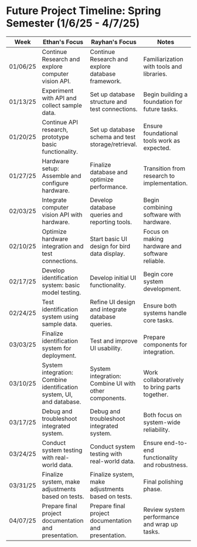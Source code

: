 # Future Project Timeline: Spring Semester (1/6/25 - 4/7/25)

| Week       | Ethan's Focus                              | Rayhan's Focus                             | Notes                                         |
|------------|--------------------------------------------|--------------------------------------------|-----------------------------------------------|
| 01/06/25   | Continue Research and explore computer vision API.  | Continue Research and explore database framework.   | Familiarization with tools and libraries.     |
| 01/13/25   | Experiment with API and collect sample data. | Set up database structure and test connections. | Begin building a foundation for future tasks. |
| 01/20/25   | Continue API research, prototype basic functionality. | Set up database schema and test storage/retrieval. | Ensure foundational tools work as expected.   |
| 01/27/25   | Hardware setup: Assemble and configure hardware. | Finalize database and optimize performance. | Transition from research to implementation.   |
| 02/03/25   | Integrate computer vision API with hardware. | Develop database queries and reporting tools. | Begin combining software with hardware.       |
| 02/10/25   | Optimize hardware integration and test connections. | Start basic UI design for bird data display. | Focus on making hardware and software reliable.|
| 02/17/25   | Develop identification system: basic model testing. | Develop initial UI functionality.          | Begin core system development.                |
| 02/24/25   | Test identification system using sample data. | Refine UI design and integrate database queries. | Ensure both systems handle core tasks.        |
| 03/03/25   | Finalize identification system for deployment. | Test and improve UI usability.             | Prepare components for integration.           |
| 03/10/25   | System integration: Combine identification system, UI, and database. | System integration: Combine UI with other components. | Work collaboratively to bring parts together. |
| 03/17/25   | Debug and troubleshoot integrated system.  | Debug and troubleshoot integrated system.  | Both focus on system-wide reliability.        |
| 03/24/25   | Conduct system testing with real-world data. | Conduct system testing with real-world data. | Ensure end-to-end functionality and robustness.|
| 03/31/25   | Finalize system, make adjustments based on tests. | Finalize system, make adjustments based on tests. | Final polishing phase.                         |
| 04/07/25   | Prepare final project documentation and presentation. | Prepare final project documentation and presentation. | Review system performance and wrap up tasks.  |

